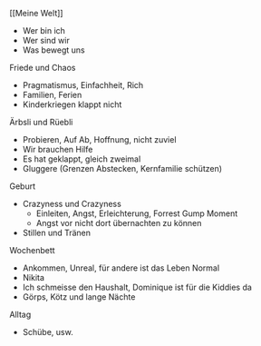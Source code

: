 [[Meine Welt]]
- Wer bin ich
- Wer sind wir
- Was bewegt uns

Friede und Chaos
- Pragmatismus, Einfachheit, Rich
- Familien, Ferien
- Kinderkriegen klappt nicht

Ärbsli und Rüebli
- Probieren, Auf Ab, Hoffnung, nicht zuviel
- Wir brauchen Hilfe
- Es hat geklappt, gleich zweimal
- Gluggere (Grenzen Abstecken, Kernfamilie schützen)

Geburt
- Crazyness und Crazyness
	- Einleiten, Angst, Erleichterung, Forrest Gump Moment
	- Angst vor nicht dort übernachten zu können
- Stillen und Tränen

Wochenbett
- Ankommen, Unreal, für andere ist das Leben Normal
- Nikita
- Ich schmeisse den Haushalt, Dominique ist für die Kiddies da
- Görps, Kötz und lange Nächte

Alltag
- Schübe, usw.
